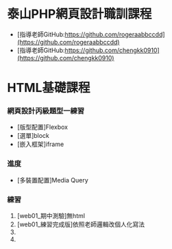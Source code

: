 # 泰山PHP網頁設計職訓課程
* [指導老師GitHub:https://github.com/rogeraabbccdd](https://github.com/rogeraabbccdd)
* [指導老師GitHub:https://github.com/chengkk0910](https://github.com/chengkk0910)
# HTML基礎課程

### 網頁設計丙級題型一練習

* [版型配置]Flexbox
* [選單]block
* [嵌入框架]iframe

### 進度

* [多裝置配置]Media Query

### 練習

1. [web01_期中測驗]無html
2. [web01_練習完成版]依照老師邏輯改個人化寫法
3. 
4. 
